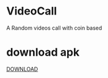 # VideoCall
A Random videos call with coin based

# download apk 
<a href="https://github.com/shubhamg0sai/RandomVideoCalll-/blob/Delete/Build/Apk/app-debug.apk">DOWNLOAD </a>

